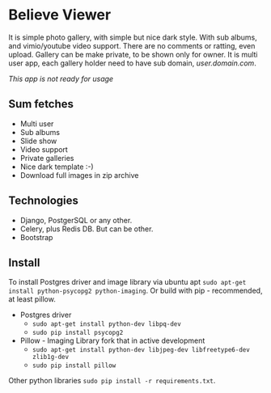 Believe Viewer
==============

It is simple photo gallery, with simple but nice dark style. With sub albums,
and vimio/youtube video support. There are no comments or ratting, even upload.
Gallery can be make private, to be shown only for owner. It is multi user app,
each gallery holder need to have sub domain, *user.domain.com*.

*This app is not ready for usage*


Sum fetches
-----------

 * Multi user
 * Sub albums
 * Slide show
 * Video support
 * Private galleries
 * Nice dark template :-)
 * Download full images in zip archive


Technologies
------------

 * Django, PostgerSQL or any other.
 * Celery, plus Redis DB. But can be other.
 * Bootstrap


Install
-------
To install Postgres driver and image library via ubuntu apt `sudo apt-get install python-psycopg2 python-imaging`.
Or build with pip - recommended, at least pillow.

* Postgres driver
    * `sudo apt-get install python-dev libpq-dev`
    * `sudo pip install psycopg2`
* Pillow - Imaging Library fork that in active development
    * `sudo apt-get install python-dev libjpeg-dev libfreetype6-dev zlib1g-dev`
    * `sudo pip install pillow`

Other python libraries `sudo pip install -r requirements.txt`.
